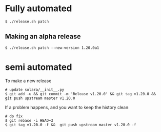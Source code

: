 
# Fully automated

    $ ./release.sh patch


## Making an alpha release


    $ ./release.sh patch --new-version 1.20.0a1


# semi automated
To make a new release
```
# update solara/__init__.py
$ git add -u && git commit -m 'Release v1.20.0' && git tag v1.20.0 && git push upstream master v1.20.0
```


If a problem happens, and you want to keep the history clean
```
# do fix
$ git rebase -i HEAD~3
$ git tag v1.20.0 -f &&  git push upstream master v1.20.0 -f
```
